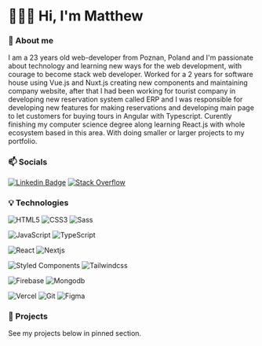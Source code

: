 # 👨🏽‍💻 Hi, I'm Matthew
### 👋 About me

I am a 23 years old web-developer from Poznan, Poland and I'm passionate about technology and learning new ways for the web development, with courage to become stack web developer. Worked for a 2 years for software house using Vue.js and Nuxt.js creating new components and maintaining company website, after that I had been working for tourist company in developing new reservation system called ERP and I was responsible for developing new features for making reservations and developing main page to let customers for buying tours in Angular with Typescript. Curently finishing my computer science degree along learning React.js with whole ecosystem based in this area. With doing smaller or larger projects to my portfolio.

### 📫 Socials
[![Linkedin Badge](https://img.shields.io/badge/-LinkedIn-blue?style=for-the-badge&logo=Linkedin&logoColor=white&link=https://www.linkedin.com/in/mateuszcwojdzinski/)](https://www.linkedin.com/in/mateuszcwojdzinski/) [![Stack Overflow](https://img.shields.io/badge/-StackOverflow-orange?style=for-the-badge&logo=StackOverflow&logoColor=white&link=https://stackoverflow.com/users/12361358/mateusz-cwojdzinski?tab=profile)](https://stackoverflow.com/users/12361358/mateusz-cwojdzinski?tab=profile)
### 💡 Technologies
![HTML5](https://img.shields.io/badge/-HTML5-E34F26?style=for-the-badge&logo=html5&logoColor=white) ![CSS3](https://img.shields.io/badge/-CSS3-1572B6?style=for-the-badge&logo=css3) ![Sass](https://img.shields.io/badge/-Sass-mediumvioletred?style=for-the-badge&logo=Sass&logoColor=pink)

![JavaScript](https://img.shields.io/badge/-JavaScript-black?style=for-the-badge&logo=javascript&) ![TypeScript](https://img.shields.io/badge/-Typescript-black?style=for-the-badge&logo=typescript&)

![React](https://img.shields.io/badge/-React-blue?style=for-the-badge&logo=React) ![Nextjs](https://img.shields.io/badge/-Next.js-black?style=for-the-badge&logo=Next.js) 

![Styled Components](https://img.shields.io/badge/-Styled%20Components-pink?style=for-the-badge&logo=styledcomponents) ![Tailwindcss](https://img.shields.io/badge/-Tailwindcss-lightblue?style=for-the-badge&logo=tailwindcss)

![Firebase](https://img.shields.io/badge/-Firebase-orange?style=for-the-badge&logo=Firebase&logoColor=white) ![Mongodb](https://img.shields.io/badge/-Mongodb-darkgreen?style=for-the-badge&logo=Mongodb&logoColor=white)

![Vercel](https://img.shields.io/badge/-Vercel-black?style=for-the-badge&logo=Vercel&logoColor=white) ![Git](https://img.shields.io/badge/-Git-black?style=for-the-badge&logo=git) ![Figma](https://img.shields.io/badge/-Figma-gray?style=for-the-badge&logo=Figma)

### 💾 Projects
See my projects below in pinned section. 
